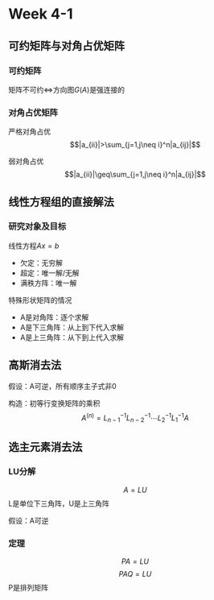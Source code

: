 # Week 4-1

## 可约矩阵与对角占优矩阵

### 可约矩阵

矩阵不可约$\iff$方向图$G(A)$是强连接的

### 对角占优矩阵

严格对角占优
$$|a_{ii}|>\sum_{j=1,j\neq i}^n|a_{ij}|$$

弱对角占优
$$|a_{ii}|\geq\sum_{j=1,j\neq i}^n|a_{ij}|$$

## 线性方程组的直接解法

### 研究对象及目标

线性方程$Ax=b$

* 欠定：无穷解
* 超定：唯一解/无解
* 满秩方阵：唯一解

特殊形状矩阵的情况

* A是对角阵：逐个求解
* A是下三角阵：从上到下代入求解
* A是上三角阵：从下到上代入求解

## 高斯消去法

假设：A可逆，所有顺序主子式非0

构造：初等行变换矩阵的乘积
$$A^{(n)}=L_{n-1}^{-1}L_{n-2}^{-1}\cdots L_2^{-1}L_1^{-1}A$$

## 选主元素消去法

### LU分解

$$A=LU$$
L是单位下三角阵，U是上三角阵

假设：A可逆

### 定理

$$PA=LU$$
$$PAQ=LU$$
P是排列矩阵


